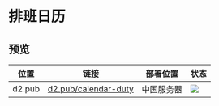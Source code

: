 # 排班日历

## 预览

| 位置 | 链接 | 部署位置 | 状态 |
| --- | --- | --- | --- |
| d2.pub | [d2.pub/calendar-duty](https://d2.pub/calendar-duty) | 中国服务器 | [![](https://github.com/FairyEver/calendar-duty/workflows/Deploy%20https%3A%2F%2Fd2.pub/badge.svg)](https://github.com/FairyEver/calendar-duty/actions?query=workflow%3A%22Deploy+https%3A%2F%2Fd2.pub%22) |
